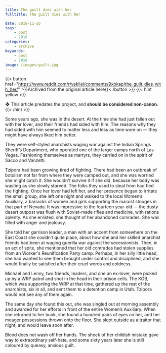 ```yaml
---
title: The guilt dies with her
fulltitle: The guilt dies with her

date: 2018-11-16
tags:
    - post
    - 2018
categories:
    - archive
keywords:
    - post
    - 2018
image: /images/guilt.jpg
---
```

{{< button href="https://www.reddit.com/r/vekllei/comments/9xbkap/the_guilt_dies_with_her/" >}}Archived from the original article here{{< /button >}}
{{< hint yellow >}}

❖ This article predates the project, and **should be considered non-canon**.
{{< /hint >}}

Some years ago, she was in the desert. At the time she had just fallen out with her lover, and their friends had sided with him. The reasons why they had sided with him seemed to matter less and less as time wore on —  they might have always liked him better.

They were self-styled anarchists waging war against the Indian Springs Sheriff’s Department, who operated one of the larger camps north of Las Vegas. Fashioning themselves as martyrs, they carried on in the spirit of Sacco and Vanzetti.

Tzipora had been growing tired of fighting. There had been an outbreak of botulism not far from where they were camped out, and she was worried she might catch it. She wouldn't survive it if she did, because her body was wasting as she slowly starved. The folks they used to steal from had fled the fighting.
Once her lover had left her, and her presence began to irritate the small group, she left one night and walked to the local Women’s Auxiliary, a barracks of women and girls supporting the marxist stooges in that part of Nevada. It was impressive to the fourteen year-old  —  the dusty desert outpost was flush with Soviet-made rifles and medicine, with rations aplenty. As she enlisted, she thought of her abandoned comrades. She was filled with anger and jealousy.

She told her garrison leader, a man with an accent from somewhere on the East Coast she couldn’t quite place, about how she and her skilled anarchist friends had been at waging guerilla war against the secessionists. Then, in an act of spite, she mentioned that her old comrades had stolen supplies from an Worker's Reunification Party camp. Perhaps, in her silly little head, she had wanted to see them brought under control and disciplined, and she would finally be satisfied after their cruel words and coldness.

Michael and Lenny, two friends, leaders, and one an ex-lover, were picked up by a WRP patrol and shot in the head in their prison cells. The KGB, which was supporting the WRP at that time, gathered up the rest of the anarchists, six in all, and sent them to a detention camp in Utah. Tzipora would not see any of them again.

The same day she found this out, she was singled out at morning assembly and awarded for her efforts in front of the entire Women’s Auxiliary. When she returned to her bunk, she found a hundred pairs of eyes on her, and her meager possessions thrown onto the floor. She slept outside as a traitor that night, and would leave soon after.

Blood does not wash off her hands. The shock of her childish mistake gave way to extraordinary self-hate, and some sixty years later she is still coloured by queasy, anxious guilt.
